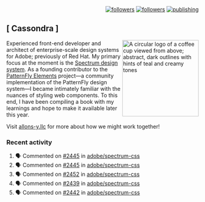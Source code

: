 <p align="right"><a rel="me" href="https://front-end.social/@castastrophe">
    <img alt="followers" title="Follow me on Mastodon" src="https://img.shields.io/mastodon/follow/109297102751309835?domain=https%3A%2F%2Ffront-end.social&label=Follow&logo=mastodon&logoColor=white&style=for-the-badge&labelColor=008080&color=006969"/></a>
  <a href="https://codepen.io/castastrophe/">
    <img alt="followers" title="Follow me on CodePen" src="https://img.shields.io/badge/16-1?color=640464&labelColor=7c007c&style=for-the-badge&logo=codepen&label=Follow"/></a>
<a href="https://castastrophe.medium.com/">
    <img alt="publishing" title="View articles on Medium" src="https://img.shields.io/badge/107-1?color=666&labelColor=444&label=subscribe&logo=medium&logoColor=white&style=for-the-badge"/></a>
</p>

## [&nbsp;Cassondra&nbsp;]

<img align="right" src="https://github-production-user-asset-6210df.s3.amazonaws.com/1840295/253016758-ba468774-1cd3-42c2-8f43-947b5eeb5edf.png" height="200" alt="A circular logo of a coffee cup viewed from above; abstract, dark outlines with hints of teal and creamy tones">

Experienced front-end developer and architect of enterprise-scale design systems for Adobe; previously of Red Hat. My primary focus at the moment is the [Spectrum design system](https://github.com/adobe/spectrum-css). As a founding contributor to the [PatternFly&nbsp;Elements](https://github.com/patternfly/patternfly-elements) project&mdash;a community implementation of the PatternFly design system&mdash;I became intimately familiar with the nuances of styling web components. To this end, I have been compiling a book with my learnings and hope to make it available later this year.

Visit [allons-y.llc](http://allons-y.llc/) for more about how we might work together!

### Recent activity

<!--START_SECTION:activity-->
1. 🗣 Commented on [#2445](https://github.com/adobe/spectrum-css/pull/2445#issuecomment-1904405506) in [adobe/spectrum-css](https://github.com/adobe/spectrum-css)
2. 🗣 Commented on [#2445](https://github.com/adobe/spectrum-css/pull/2445#issuecomment-1904403281) in [adobe/spectrum-css](https://github.com/adobe/spectrum-css)
3. 🗣 Commented on [#2452](https://github.com/adobe/spectrum-css/pull/2452#issuecomment-1904392657) in [adobe/spectrum-css](https://github.com/adobe/spectrum-css)
4. 🗣 Commented on [#2439](https://github.com/adobe/spectrum-css/pull/2439#issuecomment-1898995029) in [adobe/spectrum-css](https://github.com/adobe/spectrum-css)
5. 🗣 Commented on [#2442](https://github.com/adobe/spectrum-css/pull/2442#issuecomment-1898990038) in [adobe/spectrum-css](https://github.com/adobe/spectrum-css)
<!--END_SECTION:activity-->
